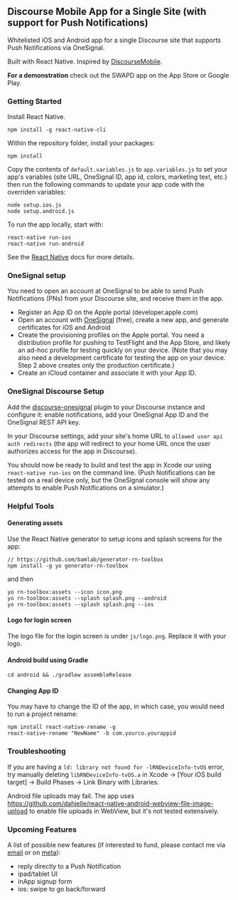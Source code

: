 Discourse Mobile App for a Single Site (with support for Push Notifications)
--- 

Whitelisted iOS and Android app for a single Discourse site that supports Push Notifications via OneSignal. 

Built with React Native. Inspired by [DiscourseMobile](https://github.com/discourse/DiscourseMobile).

**For a demonstration** check out the SWAPD app on the App Store or Google Play. 

### Getting Started

Install React Native.
```
npm install -g react-native-cli
```

Within the repository folder, install your packages:
```
npm install
```

Copy the contents of `default.variables.js` to `app.variables.js` to set your app's variables (site URL, OneSignal ID, app id, colors, marketing text, etc.) then run the following commands to update your app code with the overriden variables:
```
node setup.ios.js
node setup.android.js
```

To run the app locally, start with:

```
react-native run-ios
react-native run-android
```

See the [React Native](https://facebook.github.io/react-native/docs/getting-started.html) docs for more details. 

### OneSignal setup

You need to open an account at OneSignal to be able to send Push Notifications (PNs) from your Discourse site, and receive them in the app. 

- Register an App ID on the Apple portal (developer.apple.com)
- Open an account with [OneSignal](https://www.onesignal.com) (free), create a new app, and generate certificates for iOS and Android
- Create the provisioning profiles on the Apple portal. You need a distribution profile for pushing to TestFlight and the App Store, and likely an ad-hoc profile for testing quickly on your device. (Note that you may also need a development certificate for testing the app on your device. Step 2 above creates only the production certificate.)
- Create an iCloud container and associate it with your App ID.


### OneSignal Discourse Setup

Add the [discourse-onesignal](https://github.com/pmusaraj/discourse-onesignal/) plugin to your Discourse instance and configure it: enable notifications, add your OneSignal App ID and the OneSignal REST API key.

In your Discourse settings, add your site's home URL to `allowed user api auth redirects` (the app will redirect to your home URL once the user authorizes access for the app in Discourse). 

You should now be ready to build and test the app in Xcode our using `react-native run-ios` on the command line. (Push Notifications can be tested on a real device only, but the OneSignal console will show any attempts to enable Push Notifications on a simulator.)

### Helpful Tools

#### Generating assets
Use the React Native generator to setup icons and splash screens for the app: 

```
// https://github.com/bamlab/generator-rn-toolbox
npm install -g yo generator-rn-toolbox
```
and then 
```
yo rn-toolbox:assets --icon icon.png
yo rn-toolbox:assets --splash splash.png --android
yo rn-toolbox:assets --splash splash.png --ios
```

#### Logo for login screen
The logo file for the login screen is under `js/logo.png`. Replace it with your logo.  

#### Android build using Gradle
```
cd android && ./gradlew assembleRelease
```

#### Changing App ID

You may have to change the ID of the app, in which case, you would need to run a project rename: 
```
npm install react-native-rename -g
react-native-rename "NewName" -b com.yourco.yourappid
```

### Troubleshooting

If you are having a `ld: library not found for -lRNDeviceInfo-tvOS` error, try manually deleting `libRNDeviceInfo-tvOS.a` in Xcode -> [Your iOS build target] -> Build Phases -> Link Binary with Libraries.

Android file uploads may fail. The app uses https://github.com/dahjelle/react-native-android-webview-file-image-upload to enable file uploads in WebView, but it's not tested extensively. 

### Upcoming Features
A list of possible new features (if interested to fund, please contact me via [email](mailto:pmusaraj@gmail.com) or on [meta](https://meta.discourse.org/u/pmusaraj)): 

- reply directly to a Push Notification
- ipad/tablet UI
- inApp signup form
- ios: swipe to go back/forward
